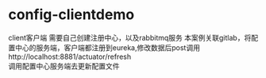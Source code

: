 # config-clientdemo
client客户端
需要自己创建注册中心，以及rabbitmq服务
本案例关联gitlab，将配置中心的服务端，客户端都注册到eureka,修改数据后post调用http://localhost:8881/actuator/refresh  
调用配置中心服务端去更新配置文件
